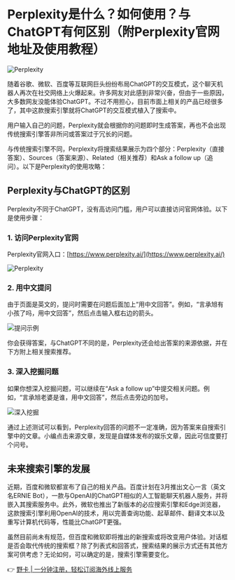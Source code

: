 # Perplexity是什么？如何使用？与ChatGPT有何区别（附Perplexity官网地址及使用教程）

![Perplexity](https://bbtdd.com/wp-content/uploads/img/618962862194098.webp)

随着谷歌、微软、百度等互联网巨头纷纷布局ChatGPT的交互模式，这个聊天机器人再次在社交网络上火爆起来。许多网友对此感到非常兴奋，但由于一些原因，大多数网友没能体验ChatGPT。不过不用担心，目前市面上相关的产品已经很多了，其中这款搜索引擎就将ChatGPT的交互模式植入了搜索中。

用户输入自己的问题，Perplexity就会根据你的问题即时生成答案，再也不会出现传统搜索引擎答非所问或答案过于冗长的问题。

与传统搜索引擎不同，Perplexity将搜索结果展示为四个部分：Perplexity（直接答案）、Sources（答案来源）、Related（相关推荐）和Ask a follow up（追问）。以下是Perplexity的使用攻略：

## Perplexity与ChatGPT的区别

Perplexity不同于ChatGPT，没有高访问门槛，用户可以直接访问官网体验。以下是使用步骤：

### 1. 访问Perplexity官网
Perplexity官网入口：[https://www.perplexity.ai/](https://www.perplexity.ai/)

![Perplexity](https://bbtdd.com/wp-content/uploads/img/1562214044936022.webp)

### 2. 用中文提问
由于页面是英文的，提问时需要在问题后面加上“用中文回答”。例如，“言承旭有小孩了吗，用中文回答”，然后点击输入框右边的箭头。

![提问示例](https://bbtdd.com/wp-content/uploads/img/951580060.webp)

你会获得答案，与ChatGPT不同的是，Perplexity还会给出答案的来源依据，并在下方附上相关搜索推荐。

### 3. 深入挖掘问题
如果你想深入挖掘问题，可以继续在“Ask a follow up”中提交相关问题。例如，“言承旭老婆是谁，用中文回答”，然后点击旁边的加号。

![深入挖掘](https://bbtdd.com/wp-content/uploads/img/063823131497.webp)

通过上述测试可以看到，Perplexity回答的问题不一定准确，因为答案来自搜索引擎中的文章。小编点击来源文章，发现是自媒体发布的娱乐文章，因此可信度要打个问号。

## 未来搜索引擎的发展

近期，百度和微软都宣布了自己的相关产品。百度计划在3月推出文心一言（英文名ERNIE Bot），一款与OpenAI的ChatGPT相似的人工智能聊天机器人服务，并将嵌入其搜索服务中。此外，微软也推出了新版本的必应搜索引擎和Edge浏览器，这款搜索引擎利用OpenAI的技术，用以完善查询功能、起草邮件、翻译文本以及重写计算机代码等，性能比ChatGPT更强。

虽然目前尚未有规范，但百度和微软即将推出的新搜索或将改变用户体验。对话框是否会取代传统的搜索框？除了列表式和回答式，搜索结果的展示方式还有其他方案可供考虑？无论如何，可以确定的是，搜索引擎需要变化。

👉 [野卡 | 一分钟注册，轻松订阅海外线上服务](https://bbtdd.com/yeka)